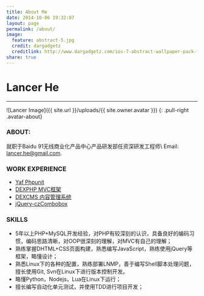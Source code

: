 ```yaml
---
title: About Me
date: 2014-10-06 19:32:07
layout: page
permalink: /about/
image:
  feature: abstract-5.jpg
  credit: dargadgetz
  creditlink: http://www.dargadgetz.com/ios-7-abstract-wallpaper-pack-for-iphone-5-and-ipod-touch-retina/
share: true
---
```

# Lancer He
------
![Lancer Image]({{ site.url }}/uploads/{{ site.owner.avatar }})
{: .pull-right .avatar-about}

### **ABOUT:**
就职于Baidu 91无线商业化产品中心产品研发部任资深研发工程师\\
Email: lancer.he@gmail.com.

### WORK EXPERIENCE
* [Yaf Phpunit](https://github.com/LancerHe/yaf-phpunit)
* [DEXPHP MVC框架](https://github.com/LancerHe/dex-php)
* [DEXCMS 内容管理系统](https://github.com/LancerHe/dex-cms)
* [jQuery-czCombobox](https://github.com/LancerHe/jQuery-czCombobox)

### SKILLS

* 5年以上PHP+MySQL开发经验，对PHP有较深刻的认识，具备良好的编码习惯，编码思路清晰，对OOP很深刻的理解，对MVC有自己的理解；
* 熟练掌握DHTML+CSS页面构建，熟悉编写JavaScript，熟练使用jQuery等框架，略懂设计；  
* 熟悉Linux下的各种的配置，熟练部署LNMP，善于编写Shell脚本处理问题，擅长使用Git, Svn在Linux下进行版本控制开发。  
* 略懂Python，Nodejs，Lua在Linux下运行；  
* 擅长编写自动化单元测试，并使用TDD进行项目开发；  
